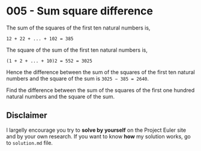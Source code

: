 # 005 - Sum square difference

The sum of the squares of the first ten natural numbers is,

```
12 + 22 + ... + 102 = 385
```

The square of the sum of the first ten natural numbers is,

```
(1 + 2 + ... + 10)2 = 552 = 3025
```

Hence the difference between the sum of the squares of the first ten natural numbers and the square of the sum is `3025 − 385 = 2640`.

Find the difference between the sum of the squares of the first one hundred natural numbers and the square of the sum.

## Disclaimer

I largelly encourage you try to **solve by yourself** on the Project Euler site and by your own research. If you want to know **how** my solution works, go to `solution.md` file.
